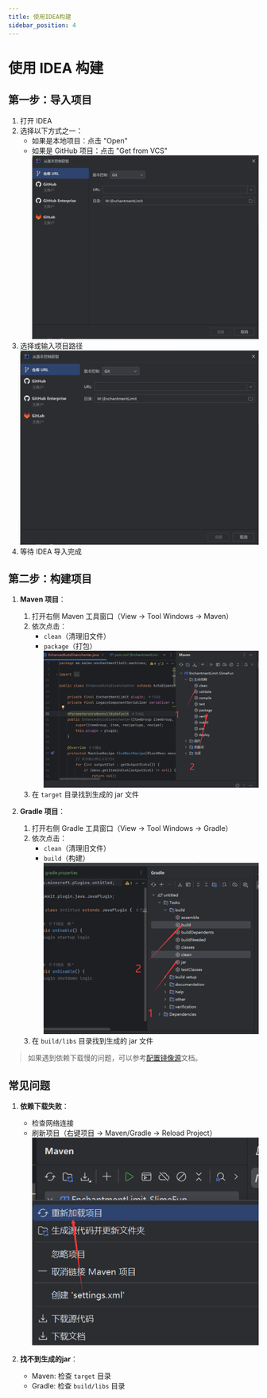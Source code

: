 ```yaml
---
title: 使用IDEA构建
sidebar_position: 4
---
```


# 使用 IDEA 构建

## 第一步：导入项目
1. 打开 IDEA
2. 选择以下方式之一：
   - 如果是本地项目：点击 "Open"
   - 如果是 GitHub 项目：点击 "Get from VCS"
   ![qwq](./_image/image.png)
3. 选择或输入项目路径
![qwq](./_image/image-1.png)
4. 等待 IDEA 导入完成

## 第二步：构建项目

1. **Maven 项目**：
   1. 打开右侧 Maven 工具窗口（View → Tool Windows → Maven）
   2. 依次点击：
      - `clean`（清理旧文件）
      - `package`（打包）
      ![build](./_image/image-2.png)
   3. 在 `target` 目录找到生成的 jar 文件

2. **Gradle 项目**：
   1. 打开右侧 Gradle 工具窗口（View → Tool Windows → Gradle）
   2. 依次点击：
      - `clean`（清理旧文件）
      - `build`（构建）
      ![build2](./_image/image-3.png)
   3. 在 `build/libs` 目录找到生成的 jar 文件

> 如果遇到依赖下载慢的问题，可以参考[配置镜像源](./mirror-config.md)文档。

## 常见问题

1. **依赖下载失败**：
   - 检查网络连接
   - 刷新项目（右键项目 → Maven/Gradle → Reload Project）
   ![依赖](./_image/image-4.png)

2. **找不到生成的jar**：
   - Maven: 检查 `target` 目录
   - Gradle: 检查 `build/libs` 目录 